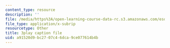 ```yaml
---
content_type: resource
description: ''
file: /media/https%3A/open-learning-course-data-rc.s3.amazonaws.com/esd-290-special-topics-in-supply-chain-management-spring-2005/a91520d9bc2707c46dca9ce077614b4b_msiE_LqgUEY.srt
file_type: application/x-subrip
resourcetype: Other
title: 3play caption file
uid: a91520d9-bc27-07c4-6dca-9ce077614b4b
---
```

